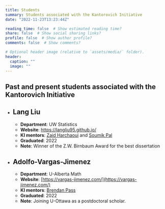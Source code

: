 ```yaml
---
title: Students
summary: Students associated with the Kantorovich Initiative
date: "2022-11-23T13:23:44Z"

reading_time: false  # Show estimated reading time?
share: false  # Show social sharing links?
profile: false  # Show author profile?
comments: false  # Show comments?

# Optional header image (relative to `assets/media/` folder).
header:
  caption: ""
  image: ""
---
```

## Past and present students associated with the Kantorovich Initiative

* ## Lang Liu
  - **Department**: UW Statistics
  - **Website**: https://langliu95.github.io/
  - **KI mentors**: [Zaid Harchaoui](/authors/zaid) and [Soumik Pal](/authors/soumik)
  - **Graduated**: 2022
  - **Note**: Winner of the Z.W. Birnbaum Award for the best dissertation 
* ## Adolfo-Vargas-Jimenez
  - **Department**: U-Alberta Math
  - **Website**: [https://vargas-jimenez.com/](https://vargas-jimenez.com/)
  - **KI mentors**: [Brendan Pass](/authors/pass)
  - **Graduated**: 2022
  - **Note**: Joining U-Ottawa as a postdoctoral scholar.


